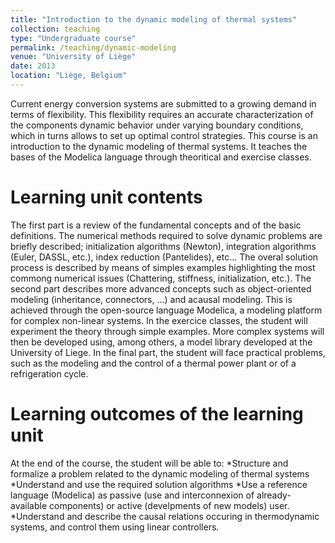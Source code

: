 ```yaml
---
title: "Introduction to the dynamic modeling of thermal systems"
collection: teaching
type: "Undergraduate course"
permalink: /teaching/dynamic-modeling
venue: "University of Liège"
date: 2013
location: "Liège, Belgium"
---
```


Current energy conversion systems are submitted to a growing demand in terms of flexibility. This flexibility requires an accurate characterization of the components dynamic behavior under varying boundary conditions, which in turns allows to set up optimal control strategies.
This course is an introduction to the dynamic modeling of thermal systems. It teaches the bases of the Modelica language through theoritical and exercise classes.

Learning unit contents
======
The first part is a review of the fundamental concepts and of the basic definitions. The numerical methods required to solve dynamic problems are briefly described; initialization algorithms (Newton), integration algorithms (Euler, DASSL, etc.), index reduction (Pantelides), etc... The overal solution process is described by means of simples examples highlighting the most commong numerical issues (Chattering, stiffness, initialization, etc.).
The second part describes more advanced concepts such as object-oriented modeling (inheritance, connectors, ...) and acausal modeling. This is achieved through the open-source language Modelica, a modeling platform for complex non-linear systems. In the exercice classes, the student will experiment the theory through simple examples. More complex systems will then be developed using, among others, a model library developed at the University of Liege.
In the final part, the student will face practical problems, such as the modeling and the control of a thermal power plant or of a refrigeration cycle.

Learning outcomes of the learning unit
=======
At the end of the course, the student will be able to:
*Structure and formalize a problem related to the dynamic modeling of thermal systems
*Understand and use the required solution algorithms
*Use a reference language (Modelica) as passive (use and interconnexion of already-available components) or active (develpments of new models) user.
*Understand and describe the causal relations occuring in thermodynamic systems, and control them using linear controllers.

